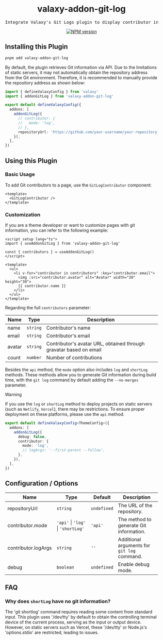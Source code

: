 <h1 align="center">valaxy-addon-git-log</h1>

<pre align="center">
Integrate Valaxy's Git Logs plugin to display contributor information
</pre>

<p align="center">
<a href="https://www.npmjs.com/package/valaxy-addon-git-log" rel="nofollow"><img src="https://img.shields.io/npm/v/valaxy-addon-git-log?color=0078E7" alt="NPM version"></a>
</p>

## Installing this Plugin

```bash
pnpm add valaxy-addon-git-log
```

By default, the plugin retrieves Git information via API. Due to the limitations of static servers, it may not automatically obtain the repository address from the Git environment. Therefore, it is recommended to manually provide the repository address as shown below:

```ts
import { defineValaxyConfig } from 'valaxy'
import { addonGitLog } from 'valaxy-addon-git-log'

export default defineValaxyConfig({
  addons: [
    addonGitLog({
      // contributor: {
      //   mode: 'log',
      // },
      repositoryUrl: 'https://github.com/your-username/your-repository.git',
    }),
  ],
})
```

## Using this Plugin

### Basic Usage

To add Git contributors to a page, use the `GitLogContributor` component:

```vue
<template>
  <GitLogContributor />
</template>
```

### Customization

If you are a theme developer or want to customize pages with git information, you can refer to the following example:

```vue
<script setup lang="ts">
import { useAddonGitLog } from 'valaxy-addon-git-log'

const { contributors } = useAddonGitLog()
</script>

<template>
  <ul>
    <li v-for="contributor in contributors" :key="contributor.email">
      <img :src="contributor.avatar" alt="Avatar" width="30" height="30">
      {{ contributor.name }}
    </li>
  </ul>
</template>
```

Regarding the full `contributors` parameter:

| Name | Type | Description |
| ---- | ---- | ---- |
| name | `string` | Contributor's name |
| email | `string` | Contributor's email |
| avatar | `string` | Contributor's avatar URL, obtained through gravatar based on email |
| count | `number` | Number of contributions |

Besides the `api` method, the `mode` option also includes `log` and `shortLog` methods. These methods allow you to generate Git information during build time, with the `git log` command by default adding the `--no-merges` parameter.

> [!WARNING]
> If you use the `log` or `shortLog` method to deploy projects on static servers (such as `Netlify`, `Vercel`), there may be restrictions. To ensure proper deployment on these platforms, please use the `api` method.

```ts
export default defineValaxyConfig<ThemeConfig>({
  addons: [
    addonGitLog({
      debug: false,
      contributor: {
        mode: 'log',
        // logArgs: '--first-parent --follow',
      },
    }),
  ],
})
```

## Configuration / Options

| Name | Type | Default | Description |
| ---- | ---- | ---- | ---- |
| repositoryUrl | `string` | `undefined` | The URL of the repository. |
| contributor.mode | `'api'` \| `'log'` \| `'shortLog'` | `'api'` | The method to generate Git information. |
| contributor.logArgs | `string` | `''` | Additional arguments for `git log` command. |
| debug | `boolean` | `undefined` | Enable debug mode. |

## FAQ

### Why does `shortLog` have no git information?

The 'git shortlog' command requires reading some content from standard input. This plugin uses '/dev/tty' by default to obtain the controlling terminal device of the current process, serving as the input or output device. However, on static servers such as Vercel, these '/dev/tty' or Node.js's 'options.stdio' are restricted, leading to issues.
